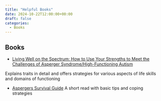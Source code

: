 ```yaml
---
title: "Helpful Books"
date: 2024-10-22T12:00:00+00:00
draft: false
categories: 
  - Books
---
```


## Books

- [Living Well on the Spectrum: How to Use Your Strengths to Meet the Challenges of Asperger Syndrome/High-Functioning Autism](https://www.goodreads.com/book/show/9245294-living-well-on-the-spectrum)

Explains traits in detail and offers strategies for various aspects of life skills and domains of functioning

- [Aspergers Survival Guide](https://www-users.cs.york.ac.uk/alistair/survival/survival.pdf) A short read with basic tips and coping strategies